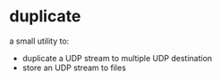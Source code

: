 # duplicate

a small utility to:
* duplicate a UDP stream to multiple UDP destination
* store an UDP stream to files
